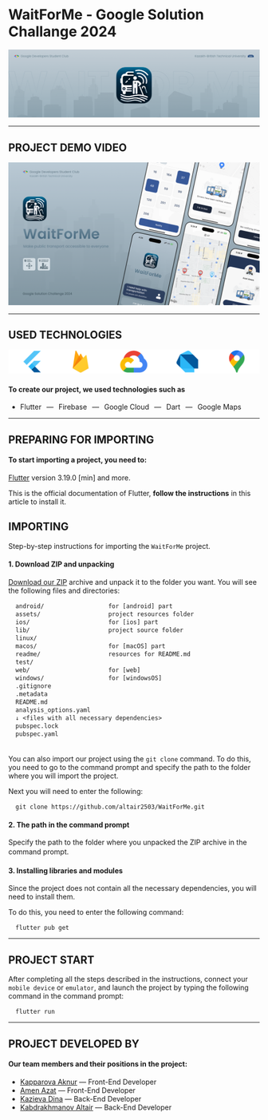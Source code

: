# WaitForMe - Google Solution Challange 2024

![Banner](https://github.com/altair2503/WaitForMe/blob/main/readme/Banner.png)

---

PROJECT DEMO VIDEO
-----------------------
![Demo Video](https://github.com/altair2503/WaitForMe/blob/main/readme/VideoCover.png)

---

USED TECHNOLOGIES
-----------------------
![Technologies](https://github.com/altair2503/WaitForMe/blob/main/readme/Technologies.png)
#### To create our project, we used technologies such as
* Flutter⠀—⠀Firebase⠀—⠀Google Cloud⠀—⠀Dart⠀—⠀Google Maps

---

PREPARING FOR IMPORTING
-----------------------
#### To start importing a project, you need to:
[Flutter](https://docs.flutter.dev/get-started/install) version 3.19.0 [min] and more.

This is the official documentation of Flutter, **follow the instructions** in this article to install it.

IMPORTING
---------
Step-by-step instructions for importing the `WaitForMe` project.

#### 1. Download ZIP and unpacking
[Download our ZIP](https://github.com/altair2503/WaitForMe/archive/refs/heads/main.zip) archive and unpack it to the folder you want. You will see the following files and directories:

      android/                  for [android] part
      assets/                   project resources folder
      ios/                      for [ios] part       
      lib/                      project source folder
      linux/
      macos/                    for [macOS] part
      readme/                   resources for README.md
      test/
      web/                      for [web]
      windows/                  for [windowsOS]
      .gitignore
      .metadata
      README.md                 
      analysis_options.yaml     
      ↓ <files with all necessary dependencies>
      pubspec.lock
      pubspec.yaml
ㅤ  
You can also import our project using the `git clone` command. To do this, you need to go to the command prompt and specify the path to the folder where you will import the project.  

Next you will need to enter the following:
      
      git clone https://github.com/altair2503/WaitForMe.git

#### 2. The path in the command prompt
Specify the path to the folder where you unpacked the ZIP archive in the command prompt.
 ㅤ
#### 3. Installing libraries and modules
Since the project does not contain all the necessary dependencies, you will need to install them.

To do this, you need to enter the following command:

      flutter pub get
      

---

PROJECT START
-------------
After completing all the steps described in the instructions, connect your `mobile device` or `emulator`, and launch the project by typing the following command in the command prompt:

      flutter run

---

PROJECT DEVELOPED BY
--------------------
#### Our team members and their positions in the project:
* [Kapparova Aknur](https://github.com/aknurkappar) — Front-End Developer
* [Amen Azat](https://github.com/azikkw) — Front-End Developer
* [Kazieva Dina](https://github.com/KDindin) — Back-End Developer
* [Kabdrakhmanov Altair](https://github.com/altair2503) — Back-End Developer
